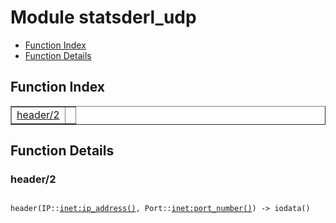 

# Module statsderl_udp #
* [Function Index](#index)
* [Function Details](#functions)

<a name="index"></a>

## Function Index ##


<table width="100%" border="1" cellspacing="0" cellpadding="2" summary="function index"><tr><td valign="top"><a href="#header-2">header/2</a></td><td></td></tr></table>


<a name="functions"></a>

## Function Details ##

<a name="header-2"></a>

### header/2 ###

<pre><code>
header(IP::<a href="inet.md#type-ip_address">inet:ip_address()</a>, Port::<a href="inet.md#type-port_number">inet:port_number()</a>) -&gt; iodata()
</code></pre>
<br />

